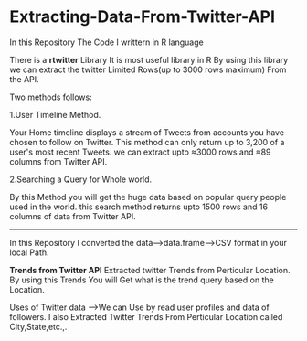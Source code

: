 # Extracting-Data-From-Twitter-API
In this Repository The Code I writtern in R language

There is a <b>rtwitter</b> Library It is most useful library in R By using this library we can extract the twitter Limited Rows(up to 3000 rows maximum) From the API.

Two methods follows:

1.User Timeline Method.

Your Home timeline displays a stream of Tweets from accounts you have chosen to follow on Twitter. This method can only return up to 3,200 of a user's most recent Tweets. we can extract upto ≈3000 rows and ≈89 columns from Twitter API.

2.Searching a Query for Whole world.

By this Method you will get the huge data based on popular query people used in the world.  this search method returns upto 1500 rows and 16 columns of data from Twitter API.

------------------------------------------------------------------------------------------------------------------------------------------
In this Repository I converted the data-->data.frame-->CSV format in your local Path.

<b>Trends from Twitter API</b>
Extracted twitter Trends from Perticular Location.
By using this Trends You will Get what is the trend query based on the Location.

Uses of Twitter data
  -->We can Use by read user profiles and data of followers.
I also Extracted Twitter Trends From Perticular Location called City,State,etc.,.
